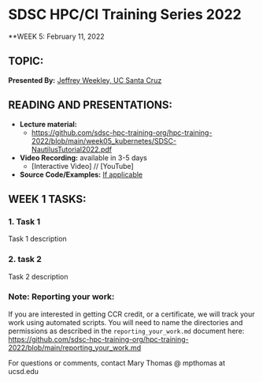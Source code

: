 # SDSC HPC/CI Training Series 2022

**WEEK 5: February 11, 2022

## TOPIC: 
**Presented By:** [Jeffrey Weekley, UC Santa Cruz](bioURL)

## READING AND PRESENTATIONS:
* **Lecture material:** 
   * https://github.com/sdsc-hpc-training-org/hpc-training-2022/blob/main/week05_kubernetes/SDSC-NautilusTutorial2022.pdf
* **Video Recording:** available in 3-5 days
   * [Interactive Video] // [YouTube]
* **Source Code/Examples:** [If applicable]()

## WEEK 1 TASKS:

### 1. Task 1
Task 1 description 


### 2. task 2
Task 2 description 

### Note: Reporting your work:
If you are interested in getting CCR credit, or a certificate, we will track your work using automated scripts.
You will need to name the directories and permissions as described in the ``reporting_your_work.md`` document here:
https://github.com/sdsc-hpc-training-org/hpc-training-2022/blob/main/reporting_your_work.md



For questions or comments, contact Mary Thomas @ mpthomas  at  ucsd.edu
